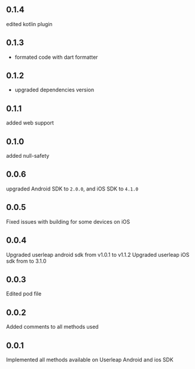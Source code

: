 ## 0.1.4
edited kotlin plugin
## 0.1.3
- formated code with dart formatter
## 0.1.2
- upgraded dependencies version
## 0.1.1
added web support
## 0.1.0
added null-safety
## 0.0.6
upgraded Android SDK to `2.0.0`, and iOS SDK to `4.1.0`
## 0.0.5
Fixed issues with building for some devices on iOS
## 0.0.4
Upgraded userleap android sdk from v1.0.1 to v1.1.2
Upgraded userleap iOS sdk from to 3.1.0
## 0.0.3
Edited pod file
## 0.0.2
Added comments to all methods used
## 0.0.1
Implemented all methods available on Userleap Android and ios SDK
